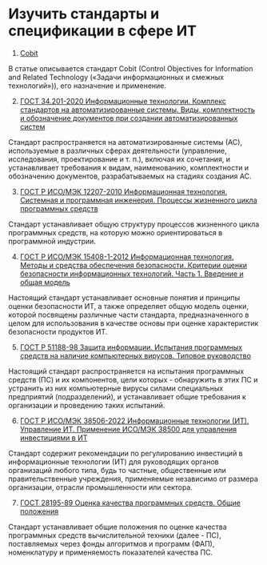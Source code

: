 # Изучить стандарты и спецификации в сфере ИТ

1. [Cobit](https://studopedia.ru/1_126264_standart-CobiT.html)

В статье описывается стандарт Cobit (Control Objectives for Information and Related Technology («Задачи информационных и смежных технологий»)), его назначение
и применение.

2. [ГОСТ 34.201-2020
Информационные технологии. Комплекс стандартов на автоматизированные системы. Виды, комплектность и обозначение документов при создании автоматизированных систем](https://internet-law.ru/gosts/gost/76011/)

Стандарт распространяется на автоматизированные системы (АС), используемые в различных сферах деятельности (управление, исследования, проектирование и т. п.), включая их сочетания, и устанавливает требования к видам, наименованию, комплектности и обозначению документов, разрабатываемых на стадиях создания АС.

3. [ГОСТ Р ИСО/МЭК 12207-2010
Информационная технология. Системная и программная инженерия. Процессы жизненного цикла программных средств](https://internet-law.ru/gosts/gost/59449/)

Стандарт устанавливает общую структуру процессов жизненного цикла программных средств, на которую можно ориентироваться в программной индустрии.

4. [ГОСТ Р ИСО/МЭК 15408-1-2012
Информационная технология. Методы и средства обеспечения безопасности. Критерии оценки безопасности информационных технологий. Часть 1. Введение и общая модель](https://internet-law.ru/gosts/gost/54198/)

Настоящий стандарт устанавливает основные понятия и принципы оценки безопасности ИТ, а также определяет общую модель оценки, которой посвящены различные части стандарта, предназначенного в целом для использования в качестве основы при оценке характеристик безопасности продуктов ИТ.

5. [ГОСТ Р 51188-98
Защита информации. Испытания программных средств на наличие компьютерных вирусов. Типовое руководство](https://internet-law.ru/gosts/gost/18664/)

Настоящий стандарт распространяется на испытания программных средств (ПС) и их компонентов, цели которых - обнаружить в этих ПС и устранить из них компьютерные вирусы силами специальных предприятий (подразделений), и устанавливает общие требования к организации и проведению таких испытаний.

6. [ГОСТ Р ИСО/МЭК 38506-2022 Информационные технологии (ИТ). Управление ИТ. Применение ИСО/МЭК 38500 для управления инвестициями в ИТ](https://docs.cntd.ru/document/1200192292)

Стандарт содержит рекомендации по регулированию инвестиций в информационные технологии (ИТ) для руководящих органов организаций любого типа, будь то частные, общественные или правительственные учреждения, применяемые независимо от размера организации, отрасли промышленности или сектора.

7. [ГОСТ 28195-89
Оценка качества программных средств. Общие положения](https://internet-law.ru/gosts/gost/11212/)

Стандарт устанавливает общие положения по оценке качества программных средств вычислительной техники (далее - ПС), поставляемых через фонды алгоритмов и программ (ФАП), номенклатуру и применяемость показателей качества ПС.
